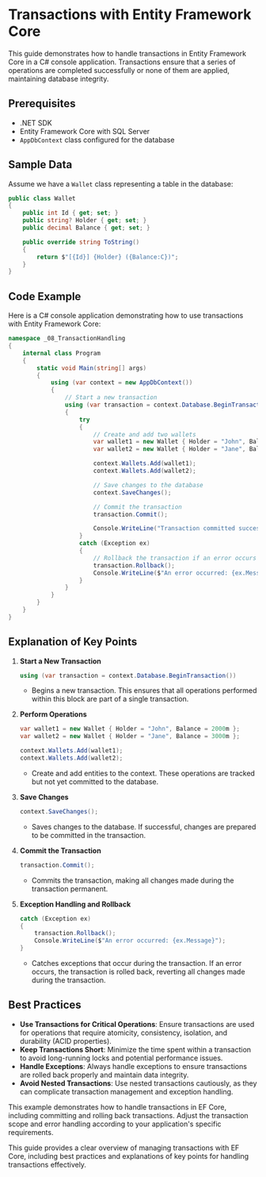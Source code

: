 # Transactions with Entity Framework Core

This guide demonstrates how to handle transactions in Entity Framework Core in a C# console application. Transactions ensure that a series of operations are completed successfully or none of them are applied, maintaining database integrity.

## Prerequisites

- .NET SDK
- Entity Framework Core with SQL Server
- `AppDbContext` class configured for the database

## Sample Data

Assume we have a `Wallet` class representing a table in the database:

```csharp
public class Wallet
{
    public int Id { get; set; }
    public string? Holder { get; set; }
    public decimal Balance { get; set; }

    public override string ToString()
    {
        return $"[{Id}] {Holder} ({Balance:C})";
    }
}
```

## Code Example

Here is a C# console application demonstrating how to use transactions with Entity Framework Core:

```csharp
namespace _08_TransactionHandling
{
    internal class Program
    {
        static void Main(string[] args)
        {
            using (var context = new AppDbContext())
            {
                // Start a new transaction
                using (var transaction = context.Database.BeginTransaction())
                {
                    try
                    {
                        // Create and add two wallets
                        var wallet1 = new Wallet { Holder = "John", Balance = 2000m };
                        var wallet2 = new Wallet { Holder = "Jane", Balance = 3000m };

                        context.Wallets.Add(wallet1);
                        context.Wallets.Add(wallet2);

                        // Save changes to the database
                        context.SaveChanges();

                        // Commit the transaction
                        transaction.Commit();

                        Console.WriteLine("Transaction committed successfully!");
                    }
                    catch (Exception ex)
                    {
                        // Rollback the transaction if an error occurs
                        transaction.Rollback();
                        Console.WriteLine($"An error occurred: {ex.Message}");
                    }
                }
            }
        }
    }
}
```

## Explanation of Key Points

1. **Start a New Transaction**
   ```csharp
   using (var transaction = context.Database.BeginTransaction())
   ```
   - Begins a new transaction. This ensures that all operations performed within this block are part of a single transaction.

2. **Perform Operations**
   ```csharp
   var wallet1 = new Wallet { Holder = "John", Balance = 2000m };
   var wallet2 = new Wallet { Holder = "Jane", Balance = 3000m };

   context.Wallets.Add(wallet1);
   context.Wallets.Add(wallet2);
   ```
   - Create and add entities to the context. These operations are tracked but not yet committed to the database.

3. **Save Changes**
   ```csharp
   context.SaveChanges();
   ```
   - Saves changes to the database. If successful, changes are prepared to be committed in the transaction.

4. **Commit the Transaction**
   ```csharp
   transaction.Commit();
   ```
   - Commits the transaction, making all changes made during the transaction permanent.

5. **Exception Handling and Rollback**
   ```csharp
   catch (Exception ex)
   {
       transaction.Rollback();
       Console.WriteLine($"An error occurred: {ex.Message}");
   }
   ```
   - Catches exceptions that occur during the transaction. If an error occurs, the transaction is rolled back, reverting all changes made during the transaction.

## Best Practices

- **Use Transactions for Critical Operations**: Ensure transactions are used for operations that require atomicity, consistency, isolation, and durability (ACID properties).
- **Keep Transactions Short**: Minimize the time spent within a transaction to avoid long-running locks and potential performance issues.
- **Handle Exceptions**: Always handle exceptions to ensure transactions are rolled back properly and maintain data integrity.
- **Avoid Nested Transactions**: Use nested transactions cautiously, as they can complicate transaction management and exception handling.

This example demonstrates how to handle transactions in EF Core, including committing and rolling back transactions. Adjust the transaction scope and error handling according to your application's specific requirements.


This guide provides a clear overview of managing transactions with EF Core, including best practices and explanations of key points for handling transactions effectively.